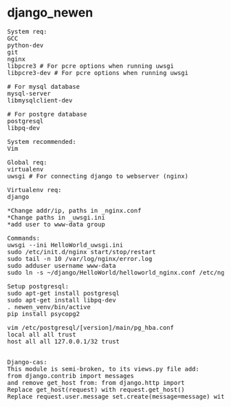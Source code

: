 # django_newen
<pre>
System req:
GCC
python-dev
git
nginx
libpcre3 # For pcre options when running uwsgi
libpcre3-dev # For pcre options when running uwsgi

# For mysql database
mysql-server
libmysqlclient-dev

# For postgre database
postgresql
libpq-dev

System recommended:
Vim
 
Global req:
virtualenv
uwsgi # For connecting django to webserver (nginx)

Virtualenv req:
django

*Change addr/ip, paths in _nginx.conf
*Change paths in _uwsgi.ini
*add user to www-data group

Commands:
uwsgi --ini HelloWorld_uwsgi.ini
sudo /etc/init.d/nginx start/stop/restart
sudo tail -n 10 /var/log/nginx/error.log
sudo adduser username www-data
sudo ln -s ~/django/HelloWorld/helloworld_nginx.conf /etc/nginx/sites-enabled/

Setup postgresql:
sudo apt-get install postgresql
sudo apt-get install libpq-dev
. newen_venv/bin/active
pip install psycopg2

vim /etc/postgresql/[version]/main/pg_hba.conf
local all all trust
host all all 127.0.0.1/32 trust


Django-cas:
This module is semi-broken, to its views.py file add:
from django.contrib import messages
and remove get_host from: from django.http import
Replace get_host(request) with request.get_host()
Replace request.user.message_set.create(message=message) with messages.success(request, message)
</pre>
